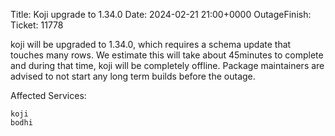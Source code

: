 Title: Koji upgrade to 1.34.0
Date: 2024-02-21 21:00+0000
OutageFinish:
Ticket: 11778

koji will be upgraded to 1.34.0, which requires a schema update that touches many rows. We estimate this will take about 45minutes to complete and during that time, koji will be completely offline.
Package maintainers are advised to not start any long term builds before the outage.

Affected Services:

    koji
    bodhi
